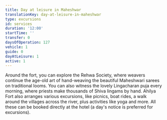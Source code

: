 ```yaml
---
title: Day at leisure in Maheshwar
translationKey: day-at-leisure-in-maheshwar
type: excursions
id: services
duration: '12:00'
startTime: ''
transfer: 0
daysOfOperation: 127
vehicle: 1
guide: 0
dayAtLeisure: 1
active: 1
---
```

Around the fort, you can explore the Rehwa Society, where weavers continue the age-old art of hand-weaving the beautiful Maheshwari sarees on traditional looms. You can also witness the lovely Lingacharan puja every morning, where priests make thousands of Shiva lingams by hand. Ahilya Fort also arranges various excursions, like picnics, boat rides, a walk around the villages across the river, plus activities like yoga and more. All these can be booked directly at the hotel (a day's notice is preferred for excursions).